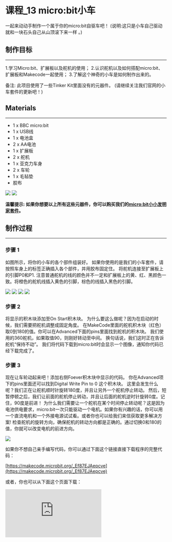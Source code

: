 ﻿# 课程_13 micro:bit小车

一起来动动手制作一个属于你的micro:bit自驱车吧！
(说明:这只是小车自己驱动就和一块石头自己从山顶滚下来一样 。)


## 制作目标
---

1.学习Micro:bit、扩展板以及舵机的使用；
2.认识舵机以及如何搭配micro:bit、扩展板和Makecode一起使用；
3.了解这个神奇的小车是如何制作出来的。

备注:
此项目使用了一些Tinker Kit里面没有的元器件。
(请继续关注我们官网的小车套件的更新吧！)


## Materials
---

- 1 x BBC micro:bit
- 1 x USB线
- 1 x 电池盒
- 2 x AA电池
- 1 x 扩展板
- 2 x 舵机
- 1 x 亚克力车身
- 2 x 车轮
- 1 x 毛毡垫
- 胶布

![](https://wiki-media-ef.oss-cn-hongkong.aliyuncs.com/docs/microbit/getting-started/microbit-tinker-kit/images/adwP5Zd.jpg)
![](https://wiki-media-ef.oss-cn-hongkong.aliyuncs.com/docs/microbit/getting-started/microbit-tinker-kit/images/vAquseh.jpg)

**温馨提示: 如果你想要以上所有这些元器件，你可以购买我们的[micro:bit小小发明家套件](https://item.taobao.com/item.htm?spm=a230r.7195193.1997079397.9.z3IMPf&id=564707672256&abbucket=5)。**


## 制作过程
---

### 步骤 1

如图所示，将你的小车的各个部件组装好。
如果你使用的是我们的小车套件，请按照车身上的标签正确插入各个部件，并用胶布固定住。
将舵机连接至扩展板上的引脚P0和P1.
注意普通舵机的线的颜色并不一定和扩展板上的黄、红、黑颜色一致。将橙色的舵机线插入黄色的引脚，棕色的线插入黑色的引脚。

![](https://wiki-media-ef.oss-cn-hongkong.aliyuncs.com/docs/microbit/getting-started/microbit-tinker-kit/images/ip1yXX6.jpg)
![](https://wiki-media-ef.oss-cn-hongkong.aliyuncs.com/docs/microbit/getting-started/microbit-tinker-kit/images/GW3ty3N.jpg)
![](https://wiki-media-ef.oss-cn-hongkong.aliyuncs.com/docs/microbit/getting-started/microbit-tinker-kit/images/YgZeCEN.jpg)
![](https://wiki-media-ef.oss-cn-hongkong.aliyuncs.com/docs/microbit/getting-started/microbit-tinker-kit/images/raPJYlm.jpg)


### 步骤 2

将显示的积木块添加至On Start积木块。
为什么要这么做呢？因为在启动的时候，我们需要把舵机调整成固定角度。
在MakeCode里面的舵机积木块（红色）取0到180的值。你可以在Advanced下面的pins里面找到舵机的积木块。
我们使用的360舵机，如果取值90，则刚好转动至中间。 换句话说，我们这时正在告诉舵机“保持不动”。
我们将代码下载到micro:bit时会显示一个图像，通知你代码已经下载完成了。


### 步骤 3

现在让车轮动起来吧！添加右侧Foever积木块中显示的代码。
你在Advanced项下的pins里面还可以找到Digital Write Pin to 0 这个积木块。
这里会发生什么呢？我们正在让舵机顺时针旋转180度，并且让另外一个舵机停止转动。 然后，短暂停顿之后，我们让前面的舵机停止转动，并且让后面的舵机逆时针旋转0度。记住，90度是前进！
为什么我们需要让一个舵机在某个时间停止转动呢？这是因为电池供电要求，micro:bit一次只能驱动一个电机。如果你有兴趣的话，你可以用一个直流电机和一个外接电源试试看。或者你也可以给我们来信获取更多解决方案!
检查舵机的旋转方向，确保舵机的转动方向都是正确的。通过切换0和180的值，你就可以改变电机的前进方向。

![](https://wiki-media-ef.oss-cn-hongkong.aliyuncs.com/docs/microbit/getting-started/microbit-tinker-kit/images/iy5uy4V.jpg)

如果你不想自己亲手编写代码，你可以通过下面这个链接直接下载程序的完整代码：

[https://makecode.microbit.org/_Ef87EJAepcve](https://makecode.microbit.org/_Ef87EJAepcve)

或者，你也可以从下面这个页面下载：


<div
    style={{
        position: 'relative',
        paddingBottom: '60%',
        overflow: 'hidden',
    }}
>
    <iframe
        src="https://makecode.microbit.org/_Ef87EJAepcve"
        frameborder="0"
        sandbox="allow-popups allow-forms allow-scripts allow-same-origin"
        style={{
            position: 'absolute',
            width: '100%',
            height: '100%',
        }}
    />
</div>

### 成功!

当你准备让你的小车跑起来的时候，把电池装上，然后你的小车就能跑起来了。此外，你也可以添加一些工艺材料，改变小车的空气动力属性，让你的小车更加个性化!为了进一步扩展，你也可以连接ADKeypad来手动控制电机，而不是让小车自动跑起来。

## 常见问题
---
